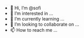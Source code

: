 - 👋 Hi, I’m @sofi
- 👀 I’m interested in ...
- 🌱 I’m currently learning ...
- 💞️ I’m looking to collaborate on ...
- 📫 How to reach me ...

<!---
sofi is a ✨ special ✨ repository because its `README.md` (this file) appears on your GitHub profile.
You can click the Preview link to take a look at your changes.
--->
